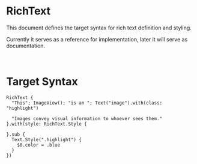 # RichText

This document defines the target syntax for rich text definition and styling.

Currently it serves as a reference for implementation, later it will serve as documentation.

<br>

# Target Syntax

    RichText {
      "This"; ImageView(); "is an "; Text("image").with(class: "highlight")

      "Images convey visual information to whoever sees them."
    }.with(style: RichText.Style {

    }.sub {
      Text.Style(".highlight") {
        $0.color = .blue
      }
    })